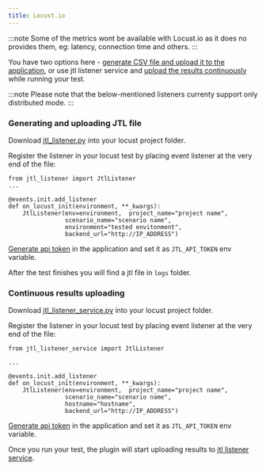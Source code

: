 ```yaml
---
title: Locust.io
---
```


:::note
Some of the metrics wont be available with Locust.io as it does no provides them, eg: latency, connection time and others.
:::

You have two options here - [generate CSV file and upload it to the application](/docs/integrations/introduction#1-uploading-csv-file), or use jtl listener service and [upload the results continuously](/docs/integrations/introduction#2-continuous-data-streaming) while running your test.

:::note
Please note that the below-mentioned listeners currenty support only distributed mode.
:::

### Generating and uploading JTL file
Download [jtl_listener.py](https://github.com/ludeknovy/jtl-reporter/blob/master/scripts/jtl_listener.py) into your locust project folder.

Register the listener in your locust test by placing event listener at the very end of the file:

```
from jtl_listener import JtlListener
...

@events.init.add_listener
def on_locust_init(environment, **_kwargs):
    JtlListener(env=environment,  project_name="project name",
                scenario_name="scenario name",
                environment="tested envitonment",
                backend_url="http://IP_ADDRESS")
```

[Generate api token](docs/guides/administration/api-token) in the application and set it as `JTL_API_TOKEN` env variable.

After the test finishes you will find a jtl file in `logs` folder.

### Continuous results uploading

Download [jtl_listener_service.py](https://github.com/ludeknovy/jtl-reporter/blob/master/scripts/jtl_listener_service.py) into your locust project folder.

Register the listener in your locust test by placing event listener at the very end of the file:

```
from jtl_listener_service import JtlListener

...

@events.init.add_listener
def on_locust_init(environment, **_kwargs):
    JtlListener(env=environment,  project_name="project name",
                scenario_name="scenario name",
                hostname="hostname",
                backend_url="http://IP_ADDRESS")
```

[Generate api token](docs/guides/administration/api-token) in the application and set it as `JTL_API_TOKEN` env variable.

Once you run your test, the plugin will start uploading results to [jtl listener service](https://github.com/ludeknovy/jtl-reporter-listener-service).


